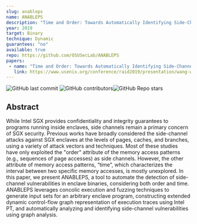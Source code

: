 ```yaml
---
slug: anableps
name: ANABLEPS
description: "Time and Order: Towards Automatically Identifying Side-Channel Vulnerabilities in Enclave Binaries"
year: 2019
target: Binary
technique: Dynamic
guarantees: "no"
available: true
repo: https://github.com/OSUSecLab/ANABLEPS
papers:
 - name: "Time and Order: Towards Automatically Identifying Side-Channel Vulnerabilities in Enclave Binaries"
   link: https://www.usenix.org/conference/raid2019/presentation/wang-wubing
---
```


![GitHub last commit](https://img.shields.io/github/last-commit/OSUSecLab/ANABLEPS) ![GitHub contributors](https://img.shields.io/github/contributors/OSUSecLab/ANABLEPS)![GitHub Repo stars](https://img.shields.io/github/stars/OSUSecLab/ANABLEPS)

## Abstract

While Intel SGX provides confidentiality and integrity guarantees to programs running inside enclaves,
side channels remain a primary concern of SGX security. Previous works have broadly considered the
side-channel attacks against SGX enclaves at the levels of pages, caches, and branches, using a
variety of attack vectors and techniques. Most of these studies have only exploited the "order"
attribute of the memory access patterns (e.g., sequences of page accesses) as side channels. However,
the other attribute of memory access patterns, “time”, which characterizes the interval between two
specific memory accesses, is mostly unexplored. In this paper, we present ANABLEPS, a tool to automate
the detection of side-channel vulnerabilities in enclave binaries, considering both order and time.
ANABLEPS leverages concolic execution and fuzzing techniques to generate input sets for an arbitrary
enclave program, constructing extended dynamic control-flow graph representation of execution traces
using Intel PT, and automatically analyzing and identifying side-channel vulnerabilities using graph analysis.
